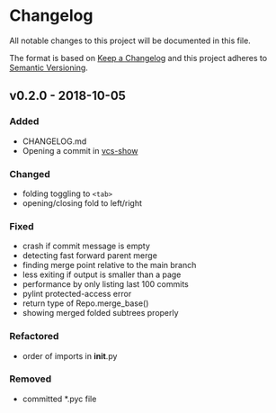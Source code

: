 # Changelog

All notable changes to this project will be documented in this file.

The format is based on [Keep a Changelog](http://keepachangelog.com/en/1.0.0/)
and this project adheres to [Semantic Versioning](http://semver.org/spec/v2.0.0.html).

## v0.2.0 - 2018-10-05

### Added

- CHANGELOG.md
- Opening a commit in [vcs-show](vcs(1))

### Changed

- folding toggling to `<tab>`
- opening/closing fold to left/right

### Fixed

- crash if commit message is empty
- detecting fast forward parent merge
- finding merge point relative to the main branch
- less exiting if output is smaller than a page
- performance by only listing last 100 commits
- pylint protected-access error
- return type of Repo.merge_base()
- showing merged folded subtrees properly

### Refactored

- order of imports in __init__.py

### Removed

- committed *.pyc file

